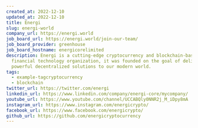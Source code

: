 ```yaml
---
created_at: 2022-12-10
updated_at: 2022-12-10
title: Energi
slug: energi-world
company_url: https://energi.world
job_board_url: https://energi.world/join-our-team/
job_board_provider: greenhouse
job_board_hostname: energicorelimited
description: Energi is a cutting-edge cryptocurrency and blockchain-based
  financial technology organization, it was founded on the goal of delivering
  powerful decentralized solutions to our modern world.
tags:
  - example-tagcryptocurrency
  - blockchain
twitter_url: https://twitter.com/energi
linkedin_url: https://www.linkedin.com/company/energi-core/mycompany/
youtube_url: https://www.youtube.com/channel/UCCABQly0NNR2j_M_iDpy8mA
instagram_url: https://www.instagram.com/energicrypto/
facebook_url: https://www.facebook.com/energicrypto/
github_url: https://github.com/energicryptocurrency
---
```


